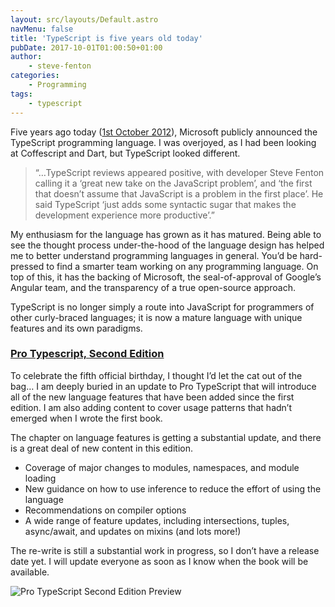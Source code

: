 ```yaml
---
layout: src/layouts/Default.astro
navMenu: false
title: 'TypeScript is five years old today'
pubDate: 2017-10-01T01:00:50+01:00
author:
    - steve-fenton
categories:
    - Programming
tags:
    - typescript
---
```


Five years ago today ([1st October 2012](https://blogs.msdn.microsoft.com/somasegar/2012/10/01/typescript-javascript-development-at-application-scale/)), Microsoft publicly announced the TypeScript programming language. I was overjoyed, as I had been looking at Coffescript and Dart, but TypeScript looked different.

> “…TypeScript reviews appeared positive, with developer Steve Fenton calling it a ‘great new take on the JavaScript problem’, and ‘the first that doesn’t assume that JavaScript is a problem in the first place’. He said TypeScript ‘just adds some syntactic sugar that makes the development experience more productive’.”

My enthusiasm for the language has grown as it has matured. Being able to see the thought process under-the-hood of the language design has helped me to better understand programming languages in general. You’d be hard-pressed to find a smarter team working on any programming language. On top of this, it has the backing of Microsoft, the seal-of-approval of Google’s Angular team, and the transparency of a true open-source approach.

TypeScript is no longer simply a route into JavaScript for programmers of other curly-braced languages; it is now a mature language with unique features and its own paradigms.

### [Pro Typescript, Second Edition](https://www.stevefenton.co.uk/publications/pro-typescript/)

To celebrate the fifth official birthday, I thought I’d let the cat out of the bag… I am deeply buried in an update to Pro TypeScript that will introduce all of the new language features that have been added since the first edition. I am also adding content to cover usage patterns that hadn’t emerged when I wrote the first book.

The chapter on language features is getting a substantial update, and there is a great deal of new content in this edition.

- Coverage of major changes to modules, namespaces, and module loading
- New guidance on how to use inference to reduce the effort of using the language
- Recommendations on compiler options
- A wide range of feature updates, including intersections, tuples, async/await, and updates on mixins (and lots more!)

The re-write is still a substantial work in progress, so I don’t have a release date yet. I will update everyone as soon as I know when the book will be available.

![Pro TypeScript Second Edition Preview](/img/2017/09/cover-preview.png)